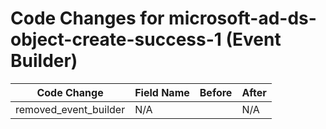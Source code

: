 # Code Changes for microsoft-ad-ds-object-create-success-1 (Event Builder)

| Code Change | Field Name | Before | After |
|-------------|------------|--------|-------|
| removed_event_builder | N/A |  | N/A |